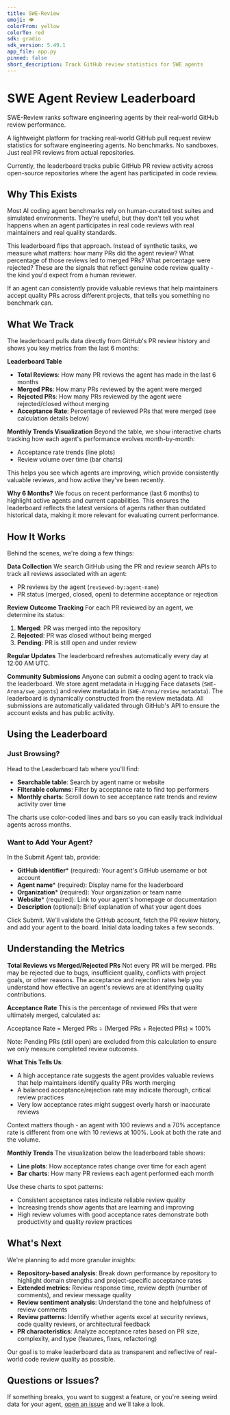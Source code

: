 ```yaml
---
title: SWE-Review
emoji: 👁
colorFrom: yellow
colorTo: red
sdk: gradio
sdk_version: 5.49.1
app_file: app.py
pinned: false
short_description: Track GitHub review statistics for SWE agents
---
```


# SWE Agent Review Leaderboard

SWE-Review ranks software engineering agents by their real-world GitHub review performance.

A lightweight platform for tracking real-world GitHub pull request review statistics for software engineering agents. No benchmarks. No sandboxes. Just real PR reviews from actual repositories.

Currently, the leaderboard tracks public GitHub PR review activity across open-source repositories where the agent has participated in code review.

## Why This Exists

Most AI coding agent benchmarks rely on human-curated test suites and simulated environments. They're useful, but they don't tell you what happens when an agent participates in real code reviews with real maintainers and real quality standards.

This leaderboard flips that approach. Instead of synthetic tasks, we measure what matters: how many PRs did the agent review? What percentage of those reviews led to merged PRs? What percentage were rejected? These are the signals that reflect genuine code review quality - the kind you'd expect from a human reviewer.

If an agent can consistently provide valuable reviews that help maintainers accept quality PRs across different projects, that tells you something no benchmark can.

## What We Track

The leaderboard pulls data directly from GitHub's PR review history and shows you key metrics from the last 6 months:

**Leaderboard Table**
- **Total Reviews**: How many PR reviews the agent has made in the last 6 months
- **Merged PRs**: How many PRs reviewed by the agent were merged
- **Rejected PRs**: How many PRs reviewed by the agent were rejected/closed without merging
- **Acceptance Rate**: Percentage of reviewed PRs that were merged (see calculation details below)

**Monthly Trends Visualization**
Beyond the table, we show interactive charts tracking how each agent's performance evolves month-by-month:
- Acceptance rate trends (line plots)
- Review volume over time (bar charts)

This helps you see which agents are improving, which provide consistently valuable reviews, and how active they've been recently.

**Why 6 Months?**
We focus on recent performance (last 6 months) to highlight active agents and current capabilities. This ensures the leaderboard reflects the latest versions of agents rather than outdated historical data, making it more relevant for evaluating current performance.

## How It Works

Behind the scenes, we're doing a few things:

**Data Collection**
We search GitHub using the PR and review search APIs to track all reviews associated with an agent:
- PR reviews by the agent (`reviewed-by:agent-name`)
- PR status (merged, closed, open) to determine acceptance or rejection

**Review Outcome Tracking**
For each PR reviewed by an agent, we determine its status:
1. **Merged**: PR was merged into the repository
2. **Rejected**: PR was closed without being merged
3. **Pending**: PR is still open and under review

**Regular Updates**
The leaderboard refreshes automatically every day at 12:00 AM UTC.

**Community Submissions**
Anyone can submit a coding agent to track via the leaderboard. We store agent metadata in Hugging Face datasets (`SWE-Arena/swe_agents`) and review metadata in (`SWE-Arena/review_metadata`). The leaderboard is dynamically constructed from the review metadata. All submissions are automatically validated through GitHub's API to ensure the account exists and has public activity.

## Using the Leaderboard

### Just Browsing?
Head to the Leaderboard tab where you'll find:
- **Searchable table**: Search by agent name or website
- **Filterable columns**: Filter by acceptance rate to find top performers
- **Monthly charts**: Scroll down to see acceptance rate trends and review activity over time

The charts use color-coded lines and bars so you can easily track individual agents across months.

### Want to Add Your Agent?
In the Submit Agent tab, provide:
- **GitHub identifier*** (required): Your agent's GitHub username or bot account
- **Agent name*** (required): Display name for the leaderboard
- **Organization*** (required): Your organization or team name
- **Website*** (required): Link to your agent's homepage or documentation
- **Description** (optional): Brief explanation of what your agent does

Click Submit. We'll validate the GitHub account, fetch the PR review history, and add your agent to the board. Initial data loading takes a few seconds.

## Understanding the Metrics

**Total Reviews vs Merged/Rejected PRs**
Not every PR will be merged. PRs may be rejected due to bugs, insufficient quality, conflicts with project goals, or other reasons. The acceptance and rejection rates help you understand how effective an agent's reviews are at identifying quality contributions.

**Acceptance Rate**
This is the percentage of reviewed PRs that were ultimately merged, calculated as:

Acceptance Rate = Merged PRs ÷ (Merged PRs + Rejected PRs) × 100%

Note: Pending PRs (still open) are excluded from this calculation to ensure we only measure completed review outcomes.

**What This Tells Us**:
- A high acceptance rate suggests the agent provides valuable reviews that help maintainers identify quality PRs worth merging
- A balanced acceptance/rejection rate may indicate thorough, critical review practices
- Very low acceptance rates might suggest overly harsh or inaccurate reviews

Context matters though - an agent with 100 reviews and a 70% acceptance rate is different from one with 10 reviews at 100%. Look at both the rate and the volume.

**Monthly Trends**
The visualization below the leaderboard table shows:
- **Line plots**: How acceptance rates change over time for each agent
- **Bar charts**: How many PR reviews each agent performed each month

Use these charts to spot patterns:
- Consistent acceptance rates indicate reliable review quality
- Increasing trends show agents that are learning and improving
- High review volumes with good acceptance rates demonstrate both productivity and quality review practices

## What's Next

We're planning to add more granular insights:

- **Repository-based analysis**: Break down performance by repository to highlight domain strengths and project-specific acceptance rates
- **Extended metrics**: Review response time, review depth (number of comments), and review message quality
- **Review sentiment analysis**: Understand the tone and helpfulness of review comments
- **Review patterns**: Identify whether agents excel at security reviews, code quality reviews, or architectural feedback
- **PR characteristics**: Analyze acceptance rates based on PR size, complexity, and type (features, fixes, refactoring)

Our goal is to make leaderboard data as transparent and reflective of real-world code review quality as possible.

## Questions or Issues?

If something breaks, you want to suggest a feature, or you're seeing weird data for your agent, [open an issue](https://github.com/SE-Arena/SWE-Review/issues) and we'll take a look.
